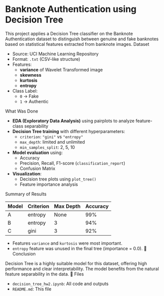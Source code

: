 # Banknote Authentication using Decision Tree

This project applies a Decision Tree classifier on the Banknote Authentication dataset to distinguish between genuine and fake banknotes based on statistical features extracted from banknote images.
Dataset
- Source: UCI Machine Learning Repository  
- Format: `.txt` (CSV-like structure)
- Features:
  - **variance** of Wavelet Transformed image
  - **skewness**
  - **kurtosis**
  - **entropy**
- Class Label:
  - `0` → Fake
  - `1` → Authentic

What Was Done

- **EDA (Exploratory Data Analysis)** using pairplots to analyze feature-class separability
- **Decision Tree training** with different hyperparameters:
  - `criterion`: `"gini"` vs `"entropy"`
  - `max_depth`: limited and unlimited
  - `min_samples_split`: 2, 5, 10
- **Model evaluation** using:
  - Accuracy
  - Precision, Recall, F1-score (`classification_report`)
  - Confusion Matrix
- **Visualization**:
  - Decision tree plots using `plot_tree()`
  - Feature importance analysis

Summary of Results

| Model | Criterion | Max Depth | Accuracy |
|-------|-----------|-----------|----------|
| A     | entropy   | None      | 99%      |
| B     | entropy   | 3         | 94%      |
| C     | gini      | 3         | 92%      |

- Features `variance` and `kurtosis` were most important.
- `entropy` feature was unused in the final tree (importance = 0.0).
💬 Conclusion

Decision Tree is a highly suitable model for this dataset, offering high performance and clear interpretability. The model benefits from the natural feature separability in the data.
🔗 Files

- `decision_tree_hw2.ipynb`: All code and outputs
- `README.md`: This file
